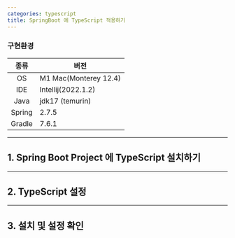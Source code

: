 ```yaml
---
categories: typescript
title: SpringBoot 에 TypeScript 적용하기
---
```


### 구현환경
| 종류  | 버전                    |
|:---:|-----------------------|
| OS  | M1 Mac(Monterey 12.4) |
| IDE | Intellij(2022.1.2)    |
| Java | jdk17 (temurin) |
| Spring | 2.7.5 |
| Gradle | 7.6.1 |

---
## 1. Spring Boot Project 에 TypeScript 설치하기


---
## 2. TypeScript 설정


---
## 3. 설치 및 설정 확인

